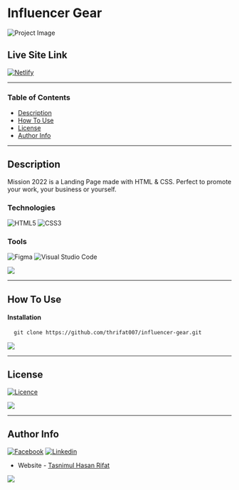 # Influencer Gear

![Project Image](https://i.imgur.com/D0IeDwE.png)

## Live Site Link
[![Netlify](https://img.shields.io/badge/netlify-%23000000.svg?style=for-the-badge&logo=netlify&logoColor=#00C7B7)](https://influencer-gear.vercel.app/)

---

### Table of Contents

- [Description](#description)
- [How To Use](#how-to-use)
- [License](#license)
- [Author Info](#author-info)

---

## Description

Mission 2022 is a Landing Page made with HTML & CSS. Perfect to promote your work, your business or yourself.

### Technologies

 ![HTML5](https://img.shields.io/badge/html5-%23E34F26.svg?style=for-the-badge&logo=html5&logoColor=white)
 ![CSS3](https://img.shields.io/badge/css3-%231572B6.svg?style=for-the-badge&logo=css3&logoColor=white)

 ### Tools
 ![Figma](https://img.shields.io/badge/figma-%23F24E1E.svg?style=for-the-badge&logo=figma&logoColor=white)
 ![Visual Studio Code](https://img.shields.io/badge/Visual%20Studio%20Code-0078d7.svg?style=for-the-badge&logo=visual-studio-code&logoColor=white)

[![](https://img.shields.io/badge/back%20to%20top-%E2%86%A9-blue)](#influencer-gear)

---

## How To Use

#### Installation


```html
  git clone https://github.com/thrifat007/influencer-gear.git
```
[![](https://img.shields.io/badge/back%20to%20top-%E2%86%A9-blue)](#influencer-gear)

---

## License

[![Licence](https://img.shields.io/github/license/Ileriayo/markdown-badges?style=for-the-badge)](./LICENSE)

[![](https://img.shields.io/badge/back%20to%20top-%E2%86%A9-blue)](#influencer-gear)

---

## Author Info

[![Facebook](https://img.shields.io/badge/Facebook-1877F2?style=for-the-badge&logo=facebook&logoColor=white)](https://facebook.com/thrifat007)
[![Linkedin](https://img.shields.io/badge/LinkedIn-0077B5?style=for-the-badge&logo=linkedin&logoColor=white)](https://www.linkedin.com/in/thrifat007/)
- Website - [Tasnimul Hasan Rifat](https://tasnimulhasan.com)

[![](https://img.shields.io/badge/back%20to%20top-%E2%86%A9-blue)](#influencer-gear)
